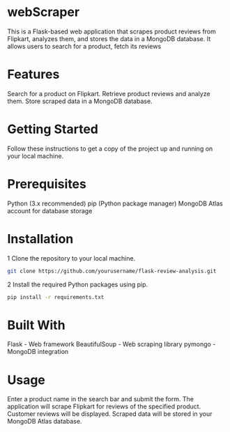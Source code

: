 # webScraper
This is a Flask-based web application that scrapes product reviews from Flipkart, analyzes them, and stores the data in a MongoDB database. It allows users to search for a product, fetch its reviews

# Features
Search for a product on Flipkart.
Retrieve product reviews and analyze them.
Store scraped data in a MongoDB database.

# Getting Started
Follow these instructions to get a copy of the project up and running on your local machine. 

# Prerequisites
Python (3.x recommended)
pip (Python package manager)
MongoDB Atlas account for database storage

# Installation
1 Clone the repository to your local machine.

```bash
git clone https://github.com/yourusername/flask-review-analysis.git
```
2 Install the required Python packages using pip.
```bash
pip install -r requirements.txt
```
# Built With
Flask - Web framework
BeautifulSoup - Web scraping library
pymongo - MongoDB integration

 # Usage
Enter a product name in the search bar and submit the form.
The application will scrape Flipkart for reviews of the specified product.
Customer reviews will be  displayed.
Scraped data will be stored in your MongoDB Atlas database.
 


    





